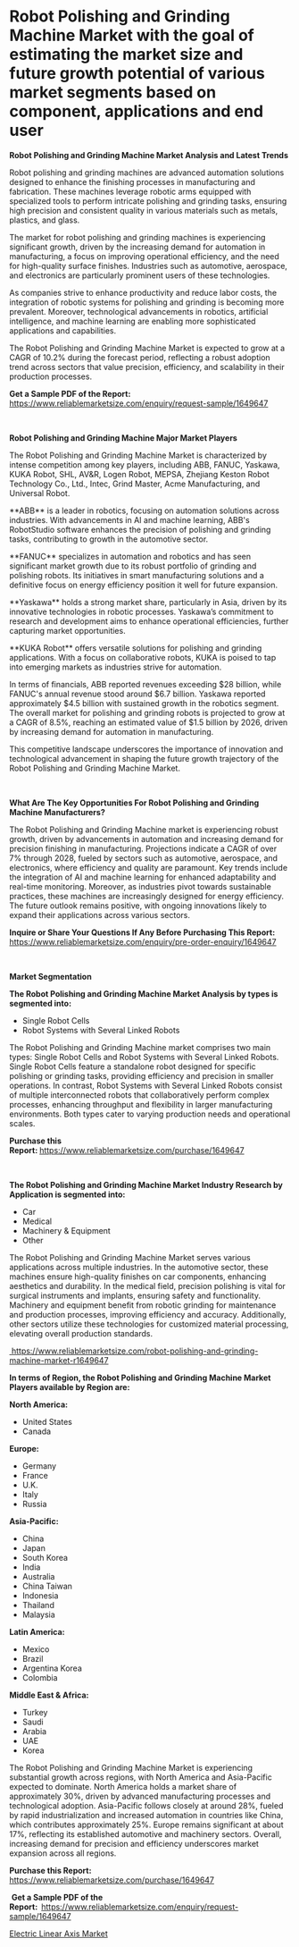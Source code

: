 <p><h1>Robot Polishing and Grinding Machine Market with the goal of estimating the market size and future growth potential of various market segments based on component, applications and end user</h1></p><p><strong>Robot Polishing and Grinding Machine Market Analysis and Latest Trends</strong></p>
<p><p>Robot polishing and grinding machines are advanced automation solutions designed to enhance the finishing processes in manufacturing and fabrication. These machines leverage robotic arms equipped with specialized tools to perform intricate polishing and grinding tasks, ensuring high precision and consistent quality in various materials such as metals, plastics, and glass. </p><p>The market for robot polishing and grinding machines is experiencing significant growth, driven by the increasing demand for automation in manufacturing, a focus on improving operational efficiency, and the need for high-quality surface finishes. Industries such as automotive, aerospace, and electronics are particularly prominent users of these technologies. </p><p>As companies strive to enhance productivity and reduce labor costs, the integration of robotic systems for polishing and grinding is becoming more prevalent. Moreover, technological advancements in robotics, artificial intelligence, and machine learning are enabling more sophisticated applications and capabilities. </p><p>The Robot Polishing and Grinding Machine Market is expected to grow at a CAGR of 10.2% during the forecast period, reflecting a robust adoption trend across sectors that value precision, efficiency, and scalability in their production processes.</p></p>
<p><strong>Get a Sample PDF of the Report:&nbsp;</strong> <a href="https://www.reliablemarketsize.com/enquiry/request-sample/1649647?utm_campaign=1167&utm_medium=2&utm_source=Github&utm_content=ia&utm_term=29122024&utm_id=robot-polishing-and-grinding-machine">https://www.reliablemarketsize.com/enquiry/request-sample/1649647</a></p>
<p>&nbsp;</p>
<p><strong>Robot Polishing and Grinding Machine Major Market Players</strong></p>
<p><p>The Robot Polishing and Grinding Machine Market is characterized by intense competition among key players, including ABB, FANUC, Yaskawa, KUKA Robot, SHL, AV&R, Logen Robot, MEPSA, Zhejiang Keston Robot Technology Co., Ltd., Intec, Grind Master, Acme Manufacturing, and Universal Robot. </p><p>**ABB** is a leader in robotics, focusing on automation solutions across industries. With advancements in AI and machine learning, ABB's RobotStudio software enhances the precision of polishing and grinding tasks, contributing to growth in the automotive sector.</p><p>**FANUC** specializes in automation and robotics and has seen significant market growth due to its robust portfolio of grinding and polishing robots. Its initiatives in smart manufacturing solutions and a definitive focus on energy efficiency position it well for future expansion.</p><p>**Yaskawa** holds a strong market share, particularly in Asia, driven by its innovative technologies in robotic processes. Yaskawa’s commitment to research and development aims to enhance operational efficiencies, further capturing market opportunities.</p><p>**KUKA Robot** offers versatile solutions for polishing and grinding applications. With a focus on collaborative robots, KUKA is poised to tap into emerging markets as industries strive for automation.</p><p>In terms of financials, ABB reported revenues exceeding $28 billion, while FANUC's annual revenue stood around $6.7 billion. Yaskawa reported approximately $4.5 billion with sustained growth in the robotics segment. The overall market for polishing and grinding robots is projected to grow at a CAGR of 8.5%, reaching an estimated value of $1.5 billion by 2026, driven by increasing demand for automation in manufacturing.</p><p>This competitive landscape underscores the importance of innovation and technological advancement in shaping the future growth trajectory of the Robot Polishing and Grinding Machine Market.</p></p>
<p>&nbsp;</p>
<p><strong>What Are The Key Opportunities For Robot Polishing and Grinding Machine Manufacturers?</strong></p>
<p><p>The Robot Polishing and Grinding Machine market is experiencing robust growth, driven by advancements in automation and increasing demand for precision finishing in manufacturing. Projections indicate a CAGR of over 7% through 2028, fueled by sectors such as automotive, aerospace, and electronics, where efficiency and quality are paramount. Key trends include the integration of AI and machine learning for enhanced adaptability and real-time monitoring. Moreover, as industries pivot towards sustainable practices, these machines are increasingly designed for energy efficiency. The future outlook remains positive, with ongoing innovations likely to expand their applications across various sectors.</p></p>
<p><strong>Inquire or Share Your Questions If Any Before Purchasing This Report:</strong> <a href="https://www.reliablemarketsize.com/enquiry/pre-order-enquiry/1649647?utm_campaign=1167&utm_medium=2&utm_source=Github&utm_content=ia&utm_term=29122024&utm_id=robot-polishing-and-grinding-machine">https://www.reliablemarketsize.com/enquiry/pre-order-enquiry/1649647</a></p>
<p>&nbsp;</p>
<p><strong>Market Segmentation</strong></p>
<p><strong>The Robot Polishing and Grinding Machine Market Analysis by types is segmented into:</strong></p>
<p><ul><li>Single Robot Cells</li><li>Robot Systems with Several Linked Robots</li></ul></p>
<p><p>The Robot Polishing and Grinding Machine market comprises two main types: Single Robot Cells and Robot Systems with Several Linked Robots. Single Robot Cells feature a standalone robot designed for specific polishing or grinding tasks, providing efficiency and precision in smaller operations. In contrast, Robot Systems with Several Linked Robots consist of multiple interconnected robots that collaboratively perform complex processes, enhancing throughput and flexibility in larger manufacturing environments. Both types cater to varying production needs and operational scales.</p></p>
<p><strong>Purchase this Report:&nbsp;</strong><a href="https://www.reliablemarketsize.com/purchase/1649647?utm_campaign=1167&utm_medium=2&utm_source=Github&utm_content=ia&utm_term=29122024&utm_id=robot-polishing-and-grinding-machine">https://www.reliablemarketsize.com/purchase/1649647</a></p>
<p>&nbsp;</p>
<p><strong>The Robot Polishing and Grinding Machine Market Industry Research by Application is segmented into:</strong></p>
<p><ul><li>Car</li><li>Medical</li><li>Machinery & Equipment</li><li>Other</li></ul></p>
<p><p>The Robot Polishing and Grinding Machine Market serves various applications across multiple industries. In the automotive sector, these machines ensure high-quality finishes on car components, enhancing aesthetics and durability. In the medical field, precision polishing is vital for surgical instruments and implants, ensuring safety and functionality. Machinery and equipment benefit from robotic grinding for maintenance and production processes, improving efficiency and accuracy. Additionally, other sectors utilize these technologies for customized material processing, elevating overall production standards.</p></p>
<p><a href="https://www.reliablemarketsize.com/robot-polishing-and-grinding-machine-market-r1649647?utm_campaign=1167&utm_medium=2&utm_source=Github&utm_content=ia&utm_term=29122024&utm_id=robot-polishing-and-grinding-machine">&nbsp;https://www.reliablemarketsize.com/robot-polishing-and-grinding-machine-market-r1649647</a></p>
<p><strong>In terms of Region, the Robot Polishing and Grinding Machine Market Players available by Region are:</strong></p>
<p>
    <p> <strong> North America: </strong>
        <ul>
            <li>United States</li>
            <li>Canada</li>
        </ul>
        </p> 
    <p> <strong> Europe: </strong>
        <ul>
            <li>Germany</li>
            <li>France</li>
            <li>U.K.</li>
            <li>Italy</li>
            <li>Russia</li>
        </ul>
        </p> 
    <p> <strong> Asia-Pacific: </strong>
        <ul>
            <li>China</li>
            <li>Japan</li>
            <li>South Korea</li>
            <li>India</li>
            <li>Australia</li>
            <li>China Taiwan</li>
            <li>Indonesia</li>
            <li>Thailand</li>
            <li>Malaysia</li>
        </ul>
        </p> 
    <p> <strong> Latin America: </strong>
        <ul>
            <li>Mexico</li>
            <li>Brazil</li>
            <li>Argentina Korea</li>
            <li>Colombia</li>
        </ul>
        </p> 
    <p> <strong> Middle East & Africa: </strong>
        <ul>
            <li>Turkey</li>
            <li>Saudi</li>
            <li>Arabia</li>
            <li>UAE</li>
            <li>Korea</li>
        </ul>
    </p>
    </p>
<p><p>The Robot Polishing and Grinding Machine Market is experiencing substantial growth across regions, with North America and Asia-Pacific expected to dominate. North America holds a market share of approximately 30%, driven by advanced manufacturing processes and technological adoption. Asia-Pacific follows closely at around 28%, fueled by rapid industrialization and increased automation in countries like China, which contributes approximately 25%. Europe remains significant at about 17%, reflecting its established automotive and machinery sectors. Overall, increasing demand for precision and efficiency underscores market expansion across all regions.</p></p>
<p><strong>Purchase this Report: </strong><a href="https://www.reliablemarketsize.com/purchase/1649647?utm_campaign=1167&utm_medium=2&utm_source=Github&utm_content=ia&utm_term=29122024&utm_id=robot-polishing-and-grinding-machine">https://www.reliablemarketsize.com/purchase/1649647</a></p>
<p>&nbsp;<strong>Get a Sample PDF of the Report:&nbsp;&nbsp;</strong><a href="https://www.reliablemarketsize.com/enquiry/request-sample/1649647?utm_campaign=1167&utm_medium=2&utm_source=Github&utm_content=ia&utm_term=29122024&utm_id=robot-polishing-and-grinding-machine">https://www.reliablemarketsize.com/enquiry/request-sample/1649647</a></p>
<p><strong></strong></p>
<p><p><a href="https://github.com/mabutironaldo/Market-Research-Report-List-6/blob/main/electric-linear-axis-market.md?utm_campaign=1167&utm_medium=2&utm_source=Github&utm_content=ia&utm_term=29122024&utm_id=robot-polishing-and-grinding-machine">Electric Linear Axis Market</a></p></p>